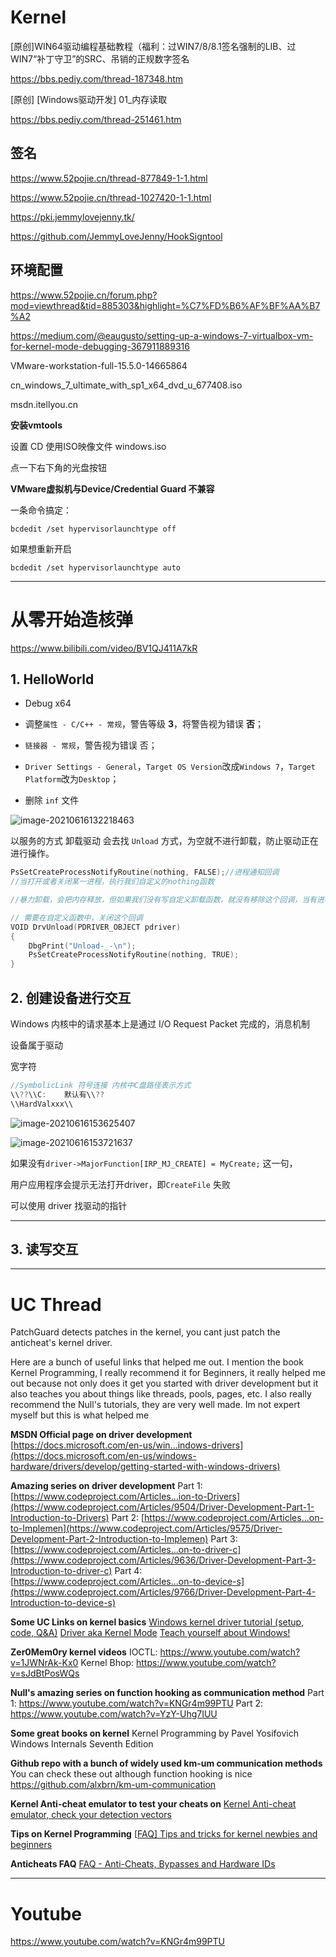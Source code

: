 # Kernel

[原创]WIN64驱动编程基础教程（福利：过WIN7/8/8.1签名强制的LIB、过WIN7“补丁守卫”的SRC、吊销的正规数字签名

https://bbs.pediy.com/thread-187348.htm



[原创] [Windows驱动开发] 01_内存读取 

https://bbs.pediy.com/thread-251461.htm



## 签名

https://www.52pojie.cn/thread-877849-1-1.html

https://www.52pojie.cn/thread-1027420-1-1.html

https://pki.jemmylovejenny.tk/

https://github.com/JemmyLoveJenny/HookSigntool





## 环境配置

https://www.52pojie.cn/forum.php?mod=viewthread&tid=885303&highlight=%C7%FD%B6%AF%BF%AA%B7%A2

https://medium.com/@eaugusto/setting-up-a-windows-7-virtualbox-vm-for-kernel-mode-debugging-367911889316



VMware-workstation-full-15.5.0-14665864

cn_windows_7_ultimate_with_sp1_x64_dvd_u_677408.iso

msdn.itellyou.cn





**安装vmtools**

设置 CD 使用ISO映像文件 windows.iso

点一下右下角的光盘按钮





**VMware虚拟机与Device/Credential Guard 不兼容**

一条命令搞定：

```text
bcdedit /set hypervisorlaunchtype off
```



如果想重新开启

```text
bcdedit /set hypervisorlaunchtype auto
```





---

# 从零开始造核弹

https://www.bilibili.com/video/BV1QJ411A7kR



## 1. HelloWorld

- Debug x64

- 调整`属性 - C/C++ - 常规`，警告等级 **3**，将警告视为错误 **否**；
- `链接器 - 常规`，警告视为错误 否；
- `Driver Settings - General`，`Target OS Version`改成`Windows 7`，`Target Platform`改为`Desktop`；
- 删除 `inf` 文件



![image-20210616132218463](assets/image-20210616132218463.png)



以服务的方式 卸载驱动 会去找 `Unload` 方式，为空就不进行卸载，防止驱动正在进行操作。

```c++
PsSetCreateProcessNotifyRoutine(nothing, FALSE);//进程通知回调
//当打开或者关闭某一进程，执行我们自定义的nothing函数

//暴力卸载，会把内存释放，但如果我们没有写自定义卸载函数，就没有移除这个回调，当有进程开启或关闭，指针还指向这片无效内存，会蓝屏
```



```c++
// 需要在自定义函数中，关闭这个回调
VOID DrvUnload(PDRIVER_OBJECT pdriver)
{
	DbgPrint("Unload-_-\n");
    PsSetCreateProcessNotifyRoutine(nothing, TRUE);
}
```



## 2. 创建设备进行交互

Windows 内核中的请求基本上是通过 I/O Request Packet 完成的，消息机制

设备属于驱动

宽字符

```c++
//SymbolicLink 符号连接 内核中C盘路径表示方式
\\??\\C:    默认有\\??
\\HardValxxx\\
```



![image-20210616153625407](assets/image-20210616153625407.png)



![image-20210616153721637](assets/image-20210616153721637.png)





如果没有`driver->MajorFunction[IRP_MJ_CREATE] = MyCreate;` 这一句，

用户应用程序会提示无法打开driver，即`CreateFile` 失败



可以使用 driver 找驱动的指针





---

## 3. 读写交互







---

# UC Thread

PatchGuard detects patches in the kernel, you cant just patch the anticheat's kernel driver.



Here are a bunch of useful links that helped me out. I mention the book Kernel Programming, I really recommend it for Beginners, it really helped me out because not only does it get you started with driver development but it also teaches you about things like threads, pools, pages, etc.
I also really recommend the Null's tutorials, they are very well made. Im not expert myself but this is what helped me 

**MSDN Official page on driver development**
[https://docs.microsoft.com/en-us/win...indows-drivers](https://docs.microsoft.com/en-us/windows-hardware/drivers/develop/getting-started-with-windows-drivers)

**Amazing series on driver development**
Part 1: [https://www.codeproject.com/Articles...ion-to-Drivers](https://www.codeproject.com/Articles/9504/Driver-Development-Part-1-Introduction-to-Drivers)
Part 2: [https://www.codeproject.com/Articles...on-to-Implemen](https://www.codeproject.com/Articles/9575/Driver-Development-Part-2-Introduction-to-Implemen)
Part 3: [https://www.codeproject.com/Articles...on-to-driver-c](https://www.codeproject.com/Articles/9636/Driver-Development-Part-3-Introduction-to-driver-c)
Part 4: [https://www.codeproject.com/Articles...on-to-device-s](https://www.codeproject.com/Articles/9766/Driver-Development-Part-4-Introduction-to-device-s)

**Some UC Links on kernel basics**
[Windows kernel driver tutorial (setup, code, Q&A)](https://www.unknowncheats.me/forum/c-and-c-/397169-windows-kernel-driver-tutorial-setup-code.html)
[Driver aka Kernel Mode](https://www.unknowncheats.me/forum/anti-cheat-bypass/271733-driver-aka-kernel-mode.html)
[Teach yourself about Windows!](https://www.unknowncheats.me/forum/general-programming-and-reversing/173549-teach-yourself-windows.html)

**Zer0Mem0ry kernel videos**
IOCTL: https://www.youtube.com/watch?v=1JWNrAk-Kx0
Kernel Bhop: https://www.youtube.com/watch?v=sJdBtPosWQs

**Null's amazing series on function hooking as communication method**
Part 1: https://www.youtube.com/watch?v=KNGr4m99PTU
Part 2: https://www.youtube.com/watch?v=YzY-Uhg7IUU

**Some great books on kernel**
Kernel Programming by Pavel Yosifovich
Windows Internals Seventh Edition

**Github repo with a bunch of widely used km-um communication methods**
You can check these out although function hooking is nice
https://github.com/alxbrn/km-um-communication

**Kernel Anti-cheat emulator to test your cheats on**
[Kernel Anti-cheat emulator, check your detection vectors](https://www.unknowncheats.me/forum/anti-cheat-bypass/334931-kernel-anti-cheat-emulator-check-detection-vectors.html)

**Tips on Kernel Programming**
[[FAQ\] Tips and tricks for kernel newbies and beginners](https://www.unknowncheats.me/forum/anti-cheat-bypass/300487-faq-tips-tricks-kernel-newbies-beginners.html)

**Anticheats FAQ**
[FAQ - Anti-Cheats, Bypasses and Hardware IDs](https://www.unknowncheats.me/forum/anti-cheat-bypass/266433-faq-anti-cheats-bypasses-hardware-ids.html)





---

# Youtube

https://www.youtube.com/watch?v=KNGr4m99PTU